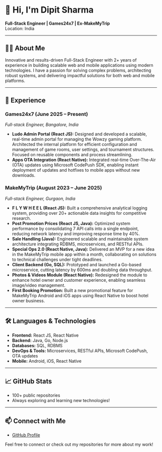 # 👋 Hi, I'm Dipit Sharma

**Full-Stack Engineer | Games24x7 | Ex-MakeMyTrip**  
Location: India

---

## 🧑‍💻 About Me

Innovative and results-driven Full-Stack Engineer with 2+ years of experience in building scalable web and mobile applications using modern technologies. I have a passion for solving complex problems, architecting robust systems, and delivering impactful solutions for both web and mobile platforms.

---

## 💼 Experience

### **Games24x7** (June 2025 – Present)  
*Full-stack Engineer, Bangalore, India*

- **Ludo Admin Portal (React JS):** Designed and developed a scalable, real-time admin portal for managing the Wowzy gaming platform. Architected the internal platform for efficient configuration and management of game rooms, user settings, and tournament structures. Focused on reusable components and process streamlining.
- **Apps OTA Integration (React Native):** Integrated real-time Over-The-Air (OTA) updates using Microsoft CodePush SDK, enabling instant deployment of updates and hotfixes to mobile apps without new downloads.

### **MakeMyTrip** (August 2023 – June 2025)  
*Full-stack Engineer, Gurgaon, India*

- **F L Y W H E E L (React JS):** Built a comprehensive analytical logging system, providing over 20+ actionable data insights for competitive research.
- **Post Promotion Prices (React JS, Java):** Optimized system performance by consolidating 7 API calls into a single endpoint, reducing network latency and improving response time by 40%.
- **Sale Handling (Java):** Engineered scalable and maintainable system architecture integrating RDBMS, microservices, and RESTful APIs.
- **Special Ops 2.0 (React Native, Java):** Delivered an MVP for a new idea in the MakeMyTrip mobile app within a month, collaborating on solutions to technical challenges under tight deadlines.
- **Client Backend (Go, SQL):** Prototyped and launched a Go-based microservice, cutting latency by 600ms and doubling data throughput.
- **Photos & Videos Module (React Native):** Redesigned the module to enhance hotel owner and customer experience, enabling seamless image/video management.
- **First Booking Promotion:** Built a new promotional feature for MakeMyTrip Android and iOS apps using React Native to boost hotel owner business.

---

## 🛠️ Languages & Technologies

- **Frontend:** React JS, React Native
- **Backend:** Java, Go, Node.js
- **Databases:** SQL, RDBMS
- **DevOps & Tools:** Microservices, RESTful APIs, Microsoft CodePush, OTA updates
- **Mobile:** Android, iOS, React Native

---

## 📈 GitHub Stats

- 100+ public repositories
- Always exploring and learning new technologies!

---

## 📫 Connect with Me

- [GitHub Profile](https://github.com/dipit-sharma)

Feel free to connect or check out my repositories for more about my work!
